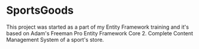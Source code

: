 # SportsGoods

This project was started as a part of my Entity Framework training and it's based on Adam's Freeman Pro Entity Framework Core 2. Complete
Content Management System of a sport's store.
